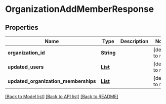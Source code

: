# OrganizationAddMemberResponse
## Properties

| Name | Type | Description | Notes |
|------------ | ------------- | ------------- | -------------|
| **organization\_id** | **String** |  | [default to null] |
| **updated\_users** | [**List**](LiteLLM_UserTable.md) |  | [default to null] |
| **updated\_organization\_memberships** | [**List**](LiteLLM_OrganizationMembershipTable.md) |  | [default to null] |

[[Back to Model list]](../README.md#documentation-for-models) [[Back to API list]](../README.md#documentation-for-api-endpoints) [[Back to README]](../README.md)

